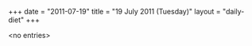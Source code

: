 +++
date = "2011-07-19"
title = "19 July 2011 (Tuesday)"
layout = "daily-diet"
+++


\<no entries\>

